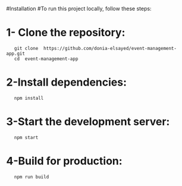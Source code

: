 #Installation
#To run this project locally, follow these steps:
# 1- Clone the repository:
       git clone  https://github.com/donia-elsayed/event-management-app.git
       cd  event-management-app
# 2-Install dependencies:
       npm install
# 3-Start the development server:
       npm start
# 4-Build for production:
       npm run build
